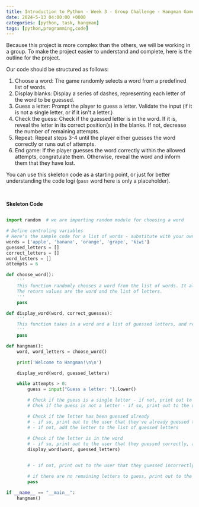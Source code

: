 ```yaml
---
title: Introduction to Python - Week 3 - Group Challenge - Hangman Game Details
date: 2024-5-13 04:00:00 +0000
categories: [python, task, hangman]
tags: [python,programming,code]
---
```


Because this project is more complex than the others, we will be working in a group. To make the project easier to understand and complete, here is the outline for the project.

Our code should be structured as follows:

1. Choose a word: The game randomly selects a word from a predefined list of words.
2. Display blanks: Display a series of dashes, representing each letter of the word to be guessed.
3. Guess a letter: Prompt the player to guess a letter. Validate the input (if it is not a single letter, or if it isn't a letter.)
4. Check the guess: Check if the guessed letter is in the word. If it is, reveal the letter in its correct position(s) in the blanks. If not, decrease the number of remaining attempts.
5. Repeat: Repeat steps 3-4 until the player either guesses the word correctly or runs out of attempts.
6. End game: If the player guesses the word correctly within the allowed attempts, congratulate them. Otherwise, reveal the word and inform them that they have lost.


You can use this skeleton code as a starting point, or just for better understanding the code logi (`pass` word here is only a placeholder).

<br>

**Skeleton Code**

```python

import random  # we are importing random module for choosing a word

# Define controling variables
# Here's the sample code for a list of words - substitute with your own list of words 
words = ['apple', 'banana', 'orange', 'grape', 'kiwi'] 
guessed_letters = []
correct_letters = []
word_letters = []
attempts = 6

def choose_word():
    '''
    This function randomly chooses a word from the list of words. It also takes makes a list of letters from the chosen word (it shouldn't contain the duplicates).
    The return values are the word and the list of letters.
    '''
    pass

def display_word(word, correct_guesses):
    '''
    This function takes in a word and a list of guessed letters, and returns a string that represents the word with the guessed letters revealed. It takes as input the word and a list of guessed letters.
    '''
    pass

def hangman():
    word, word_letters = choose_word()

    print('Welcome to Hangman!\n\n')

    display_word(word, guessed_letters)

    while attempts > 0:
        guess = input("Guess a letter: ").lower()

        # Check if the guess is a single letter - if not, print out to the user to use only single letters and go for the next guess
        # Chek if the guess is not a letter - if so, print out to the user that it is not a letter and go for the next guess

        # Check if the letter has been guessed already
        # - if so, print out to the user that they've already guessed that letter and go for the next guess
        # - if not, add the letter to the list of guessed letters
        
        # Check if the letter is in the word
        # - if so, print out to the user that they guessed correctly, add the letter to the list of correct guesses and display the updated word with the guessed letters revealed
        display_word(word, guessed_letters)


        # - if not, print out to the user that they guessed incorrectly and decrease the number of remaining attempts. If the attempts are 0, print out to the user that they've run out of attempts, reveal the word and end the game. If the attempts are not 0, go for the next guess.

        # if there are no remaining letters to guess, print out to the user that they've guessed the word correctly and end the game.
        pass

if __name__ == "__main__":
    hangman()
```